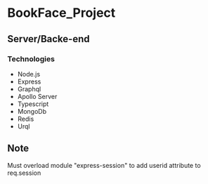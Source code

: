 # BookFace_Project




## Server/Backe-end

### Technologies

- Node.js
- Express
- Graphql
- Apollo Server
- Typescript
- MongoDb
- Redis
- Urql


## Note

Must overload module "express-session"
to add userid attribute to req.session

